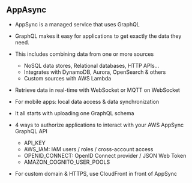 ## AppAsync
- AppSync is a managed service that uses GraphQL
- GraphQL makes it easy for applications to get exactly the data they need.
- This includes combining data from one or more sources
	- NoSQL data stores, Relational databases, HTTP APIs…
	- Integrates with DynamoDB, Aurora, OpenSearch & others
	- Custom sources with AWS Lambda
- Retrieve data in real-time with WebSocket or MQTT on WebSocket
- For mobile apps: local data access & data synchronization
- It all starts with uploading one GraphQL schema

- 4 ways to authorize applications to interact with your AWS AppSync GraphQL API
	- API_KEY
	- AWS_IAM: IAM users / roles / cross-account access
	- OPENID_CONNECT: OpenID Connect provider / JSON Web Token
	- AMAZON_COGNITO_USER_POOLS
- For custom domain & HTTPS, use CloudFront in front of AppSync